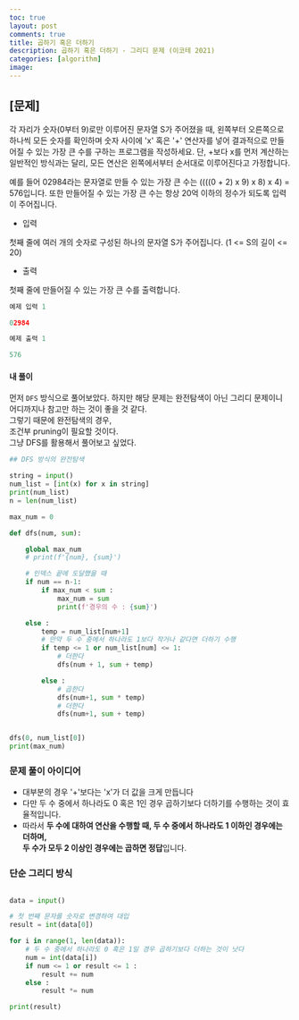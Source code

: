 ```yaml
---
toc: true
layout: post
comments: true
title: 곱하기 혹은 더하기
description: 곱하기 혹은 더하기 - 그리디 문제 (이코테 2021)
categories: [algorithm]
image:
---
```

## [문제]
각 자리가 숫자(0부터 9)로만 이루어진 문자열 S가 주어졌을 때, 왼쪽부터 오른쪽으로 하나씩 모든 숫자를 확인하며 숫자 사이에 'x' 혹은 '+' 연산자를 넣어 결과적으로 만들어질 수 있는 가장 큰 수를 구하는 프로그램을 작성하세요. 단, +보다 x를 먼저 계산하는 일반적인 방식과는 달리, 모든 연산은 왼쪽에서부터 순서대로 이루어진다고 가정합니다.

예를 들어 02984라는 문자열로 만들 수 있는 가장 큰 수는 ((((0 + 2) x 9) x 8) x 4) = 576입니다. 또한 만들어질 수 있는 가장 큰 수는 항상 20억 이하의 정수가 되도록 입력이 주어집니다.

- 입력

첫째 줄에 여러 개의 숫자로 구성된 하나의 문자열 S가 주어집니다. (1 <= S의 길이 <= 20)

- 출력

첫째 줄에 만들어질 수 있는 가장 큰 수를 출력합니다.

```python
예제 입력 1

02984

예제 출력 1

576
```


#### 내 풀이

먼저 `DFS` 방식으로 풀어보았다. 
하지만 해당 문제는 완전탐색이 아닌 그리디 문제이니 어디까지나
참고만 하는 것이 좋을 것 같다. <br>
그렇기 때문에 완전탐색의 경우, <br>
조건부 pruning이 필요할 것이다. 
<br>
그냥 DFS를 활용해서 풀어보고 싶었다. 

```python
## DFS 방식의 완전탐색

string = input()
num_list = [int(x) for x in string]
print(num_list)
n = len(num_list)

max_num = 0

def dfs(num, sum):

    global max_num
    # print(f'{num}, {sum}')

    # 인덱스 끝에 도달했을 때
    if num == n-1:
        if max_num < sum :
            max_num = sum
            print(f'경우의 수 : {sum}')

    else :
        temp = num_list[num+1]
        # 만약 두 수 중에서 하나라도 1보다 작거나 같다면 더하기 수행 
        if temp <= 1 or num_list[num] <= 1:
            # 더한다
            dfs(num + 1, sum + temp)

        else :
            # 곱한다
            dfs(num+1, sum * temp)
            # 더한다
            dfs(num+1, sum + temp)


dfs(0, num_list[0])
print(max_num)
```

### 문제 풀이 아이디어

- 대부분의 경우 '+'보다는 'x'가 더 값을 크게 만듭니다
- 다만 두 수 중에서 하나라도 0 혹은 1인 경우 곱하기보다 더하기를 수행하는 것이 효율적입니다.
- 따라서 **두 수에 대하여 연산을 수행할 때, 두 수 중에서 하나라도 1 이하인 경우에는 더하며, <br>두 수가 모두 2 이상인 경우에는 곱하면 정답**입니다.

### 단순 그리디 방식

```python

data = input()

# 첫 번째 문자를 숫자로 변경하여 대입
result = int(data[0])

for i in range(1, len(data)):
    # 두 수 중에서 하나라도 0 혹은 1일 경우 곱하기보다 더하는 것이 낫다
    num = int(data[i])
    if num <= 1 or result <= 1 :
        result += num
    else :
        result *= num

print(result)

```
